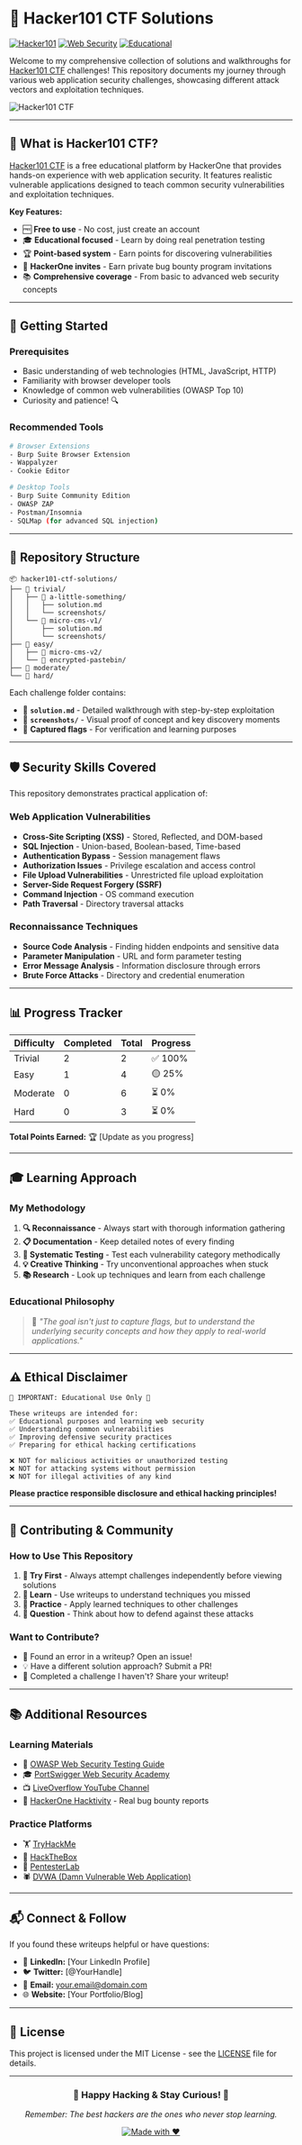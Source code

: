 # 🔐 Hacker101 CTF Solutions

[![Hacker101](https://img.shields.io/badge/Platform-Hacker101%20CTF-red?style=for-the-badge&logo=hackaday)](https://ctf.hacker101.com/)
[![Web Security](https://img.shields.io/badge/Category-Web%20Security-blue?style=for-the-badge&logo=security)](https://github.com/topics/web-security)
[![Educational](https://img.shields.io/badge/Purpose-Educational-green?style=for-the-badge&logo=bookstack)](https://github.com/topics/ctf-writeups)

Welcome to my comprehensive collection of solutions and walkthroughs for [Hacker101 CTF](https://ctf.hacker101.com/) challenges! This repository documents my journey through various web application security challenges, showcasing different attack vectors and exploitation techniques.

![Hacker101 CTF](https://github.com/user-attachments/assets/4843244b-8ed9-4367-918f-f38012002369)

---

## 🎯 What is Hacker101 CTF?

[Hacker101 CTF](https://ctf.hacker101.com/) is a free educational platform by HackerOne that provides hands-on experience with web application security. It features realistic vulnerable applications designed to teach common security vulnerabilities and exploitation techniques.

**Key Features:**
- 🆓 **Free to use** - No cost, just create an account
- 🎓 **Educational focused** - Learn by doing real penetration testing
- 🏆 **Point-based system** - Earn points for discovering vulnerabilities
- 🎁 **HackerOne invites** - Earn private bug bounty program invitations
- 📚 **Comprehensive coverage** - From basic to advanced web security concepts

---

## 🚀 Getting Started

### Prerequisites
- Basic understanding of web technologies (HTML, JavaScript, HTTP)
- Familiarity with browser developer tools
- Knowledge of common web vulnerabilities (OWASP Top 10)
- Curiosity and patience! 🔍

### Recommended Tools
```bash
# Browser Extensions
- Burp Suite Browser Extension
- Wappalyzer
- Cookie Editor

# Desktop Tools
- Burp Suite Community Edition
- OWASP ZAP
- Postman/Insomnia
- SQLMap (for advanced SQL injection)
```

---

## 📂 Repository Structure

```
📦 hacker101-ctf-solutions/
├── 📁 trivial/
│   ├── 📁 a-little-something/
│   │   ├── solution.md
│   │   └── screenshots/
│   └── 📁 micro-cms-v1/
│       ├── solution.md
│       └── screenshots/
├── 📁 easy/
│   ├── 📁 micro-cms-v2/
│   └── 📁 encrypted-pastebin/
├── 📁 moderate/
└── 📁 hard/
```

Each challenge folder contains:
- 📝 **`solution.md`** - Detailed walkthrough with step-by-step exploitation
- 📸 **`screenshots/`** - Visual proof of concept and key discovery moments
- 🏁 **Captured flags** - For verification and learning purposes

---

## 🛡️ Security Skills Covered

This repository demonstrates practical application of:

### Web Application Vulnerabilities
- **Cross-Site Scripting (XSS)** - Stored, Reflected, and DOM-based
- **SQL Injection** - Union-based, Boolean-based, Time-based
- **Authentication Bypass** - Session management flaws
- **Authorization Issues** - Privilege escalation and access control
- **File Upload Vulnerabilities** - Unrestricted file upload exploitation
- **Server-Side Request Forgery (SSRF)**
- **Command Injection** - OS command execution
- **Path Traversal** - Directory traversal attacks

### Reconnaissance Techniques
- **Source Code Analysis** - Finding hidden endpoints and sensitive data
- **Parameter Manipulation** - URL and form parameter testing
- **Error Message Analysis** - Information disclosure through errors
- **Brute Force Attacks** - Directory and credential enumeration

---

## 📊 Progress Tracker

| Difficulty | Completed | Total | Progress |
|------------|-----------|-------|----------|
| Trivial    | 2         | 2     | ✅ 100%  |
| Easy       | 1         | 4     | 🟡 25%   |
| Moderate   | 0         | 6     | ⏳ 0%    |
| Hard       | 0         | 3     | ⏳ 0%    |

**Total Points Earned:** 🏆 [Update as you progress]

---

## 🎓 Learning Approach

### My Methodology
1. **🔍 Reconnaissance** - Always start with thorough information gathering
2. **📋 Documentation** - Keep detailed notes of every finding
3. **🧪 Systematic Testing** - Test each vulnerability category methodically  
4. **💡 Creative Thinking** - Try unconventional approaches when stuck
5. **📚 Research** - Look up techniques and learn from each challenge

### Educational Philosophy
> 💭 *"The goal isn't just to capture flags, but to understand the underlying security concepts and how they apply to real-world applications."*

---

## ⚠️ Ethical Disclaimer

```
🚨 IMPORTANT: Educational Use Only 🚨

These writeups are intended for:
✅ Educational purposes and learning web security
✅ Understanding common vulnerabilities
✅ Improving defensive security practices
✅ Preparing for ethical hacking certifications

❌ NOT for malicious activities or unauthorized testing
❌ NOT for attacking systems without permission
❌ NOT for illegal activities of any kind
```

**Please practice responsible disclosure and ethical hacking principles!**

---

## 🤝 Contributing & Community

### How to Use This Repository
1. **🎯 Try First** - Always attempt challenges independently before viewing solutions
2. **📖 Learn** - Use writeups to understand techniques you missed  
3. **🔄 Practice** - Apply learned techniques to other challenges
4. **🤔 Question** - Think about how to defend against these attacks

### Want to Contribute?
- 🐛 Found an error in a writeup? Open an issue!
- 💡 Have a different solution approach? Submit a PR!
- 🎯 Completed a challenge I haven't? Share your writeup!

---

## 📚 Additional Resources

### Learning Materials
- 📖 [OWASP Web Security Testing Guide](https://owasp.org/www-project-web-security-testing-guide/)
- 🎓 [PortSwigger Web Security Academy](https://portswigger.net/web-security)
- 📺 [LiveOverflow YouTube Channel](https://www.youtube.com/c/LiveOverflow)
- 📱 [HackerOne Hacktivity](https://hackerone.com/hacktivity) - Real bug bounty reports

### Practice Platforms
- 🏋️ [TryHackMe](https://tryhackme.com/)
- 🎯 [HackTheBox](https://www.hackthebox.com/)
- 🔬 [PentesterLab](https://pentesterlab.com/)
- 🕷️ [DVWA (Damn Vulnerable Web Application)](https://dvwa.co.uk/)

---

## 📬 Connect & Follow

If you found these writeups helpful or have questions:

- 💼 **LinkedIn:** [Your LinkedIn Profile]
- 🐦 **Twitter:** [@YourHandle]
- 📧 **Email:** your.email@domain.com
- 🌐 **Website:** [Your Portfolio/Blog]

---

## 📄 License

This project is licensed under the MIT License - see the [LICENSE](LICENSE) file for details.

---

<div align="center">

### 🎉 Happy Hacking & Stay Curious! 🎉

*Remember: The best hackers are the ones who never stop learning.*

[![Made with ❤️](https://img.shields.io/badge/Made%20with-❤️-red?style=for-the-badge)](https://github.com/yourusername)

</div>
